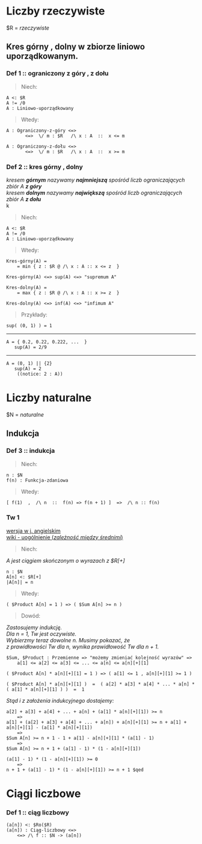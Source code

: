 
# Liczby rzeczywiste

$R = _rzeczywiste_

## Kres górny , dolny w zbiorze liniowo uporządkowanym.
### Def 1 :: ograniczony z góry , z dołu

> Niech:

    A <: $R  
    A != /0  
    A : Liniowo-uporządkowany
> Wtedy:

    A : Ograniczony-z-góry <=> 
           <=>  \/ m : $R   /\ x : A  ::  x <= m

    A : Ograniczony-z-dołu <=> 
           <=>  \/ m : $R   /\ x : A  ::  x >= m

### Def 2 :: kres górny , dolny

_kresem **górnym** nazywamy **najmniejszą** spośród liczb ograniczających zbiór A **z góry**_  
_kresem **dolnym** nazywamy **największą** spośród liczb ograniczających zbiór A **z dołu**_  
k
> Niech:

    A <: $R  
    A != /0  
    A : Liniowo-uporządkowany
> Wtedy:

    Kres-górny(A) =
        = min { z : $R @ /\ x : A :: x <= z  } 
    
    Kres-górny(A) <=> sup(A) <=> "supremum A"

    Kres-dolny(A) =
        = max { z : $R @ /\ x : A :: x >= z  } 
    
    Kres-dolny(A) <=> inf(A) <=> "infimum A"


> Przykłady:

    sup( (0, 1) ) = 1
---
    A = { 0.2, 0.22, 0.222, ...  }
       sup(A) = 2/9
---
    A = (0, 1) || {2}
       sup(A) = 2
        ((notice: 2 : A))

# Liczby naturalne
$N = _naturalne_

## Indukcja
### Def 3 :: indukcja

> Niech:

    n : $N
    f(n) : Funkcja-zdaniowa
> Wtedy:

    [ f(1)  ,  /\ n  ::  f(n) => f(n + 1) ]  =>  /\ n :: f(n)

### Tw 1 
[wersja w j. angielskim](https://math.stackexchange.com/questions/1982625/induction-proof-if-product-of-n-numbers-is-1-sum-is-n)  
[wiki - uogólnienie (_zależność między średnimi_)](https://pl.wikipedia.org/wiki/Nier%C3%B3wno%C5%9Bci_mi%C4%99dzy_%C5%9Brednimi)  

> Niech:

_A jest ciągiem skończonym o wyrazach z $R[+]_

    n : $N
    A[n] <: $R[+]
    |A[n]| = n
> Wtedy:

    ( $Product A[n] = 1 ) => ( $Sum A[n] >= n )
> Dowód:

_Zastosujemy indukcję._  
_Dla n = 1, Tw jest oczywiste._  
_Wybierzmy teraz dowolne n. Musimy pokazać, że_  
_z prawidłowości Tw dla n, wynika prawidłowość Tw dla n + 1._  

    $Sum, $Product : Przemienne => "możemy zmieniać kolejność wyrazów" => 
        a[1] <= a[2] <= a[3] <= ... <= a[n] <= a[n][+][1]
    
    ( $Product A[n] * a[n][+][1] = 1 ) => ( a[1] <= 1 , a[n][+][1] >= 1 )

    ( $Product A[n] * a[n][+][1] )  =  ( a[2] * a[3] * a[4] * ... * a[n] * ( a[1] * a[n][+][1] ) )  =  1

_Stąd i z założenia indukcyjnego dostajemy:_

    a[2] + a[3] + a[4] + ... + a[n] + (a[1] * a[n][+][1]) >= n
        =>
    a[1] + (a[2] + a[3] + a[4] + ... + a[n]) + a[n][+][1] >= n + a[1] + a[n][+][1] - (a[1] * a[n][+][1])
        =>
    $Sum A[n] >= n + 1 - 1 + a[1] - a[n][+][1] * (a[1] - 1)
        =>
    $Sum A[n] >= n + 1 + (a[1] - 1) * (1 - a[n][+][1])
    
    (a[1] - 1) * (1 - a[n][+][1]) >= 0
        =>
    n + 1 + (a[1] - 1) * (1 - a[n][+][1]) >= n + 1 $qed

# Ciągi liczbowe
### Def 1 :: ciąg liczbowy

    (a[n]) <: $Ro($R)
    (a[n]) : Ciąg-liczbowy <=>
        <=> /\ f :: $N -> (a[n])